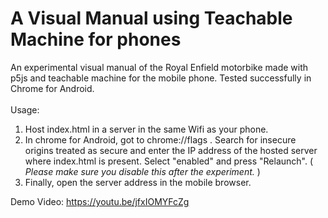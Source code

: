 # A Visual Manual using Teachable Machine for phones
An experimental visual manual of the Royal Enfield motorbike made with p5js and teachable machine for the mobile phone. Tested successfully in Chrome for Android.
<br/><br/>Usage:
1. Host index.html in a server in the same Wifi as your phone. 
2. In chrome for Android, got to chrome://flags . Search for insecure origins treated as secure and enter the IP address of the hosted server where index.html is present. Select "enabled" and press "Relaunch".
( *Please make sure you disable this after the experiment.* )
3. Finally, open the server address in the mobile browser.

Demo Video:
https://youtu.be/jfxIOMYFcZg
